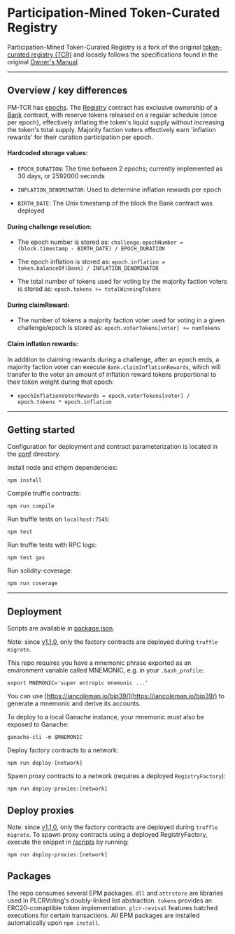 # Participation-Mined Token-Curated Registry

Participation-Mined Token-Curated Registry is a fork of the original [token-curated registry (TCR)](https://medium.com/@ilovebagels/token-curated-registries-1-0-61a232f8dac7) and loosely follows the specifications found in the original [Owner's Manual](https://github.com/skmgoldin/tcr/blob/master/owners_manual.md).

---

## Overview / key differences

PM-TCR has [epochs](<https://en.wikipedia.org/wiki/Epoch_(reference_date)>). The [Registry](./contracts/Registry.sol) contract has exclusive ownership of a [Bank](./contracts/Bank.sol) contract, with reserve tokens released on a regular schedule (once per epoch), effectively inflating the token's liquid supply without increasing the token's total supply. Majority faction voters effectively earn 'inflation rewards' for their curation participation per epoch.

#### Hardcoded storage values:

- `EPOCH_DURATION`: The time between 2 epochs; currently implemented as 30 days, or 2592000 seconds

- `INFLATION_DENOMINATOR`: Used to determine inflation rewards per epoch

- `BIRTH_DATE`: The Unix timestamp of the block the Bank contract was deployed

#### During challenge resolution:

- The epoch number is stored as: `challenge.epochNumber = (block.timestamp - BIRTH_DATE) / EPOCH_DURATION`

- The epoch inflation is stored as: `epoch.inflation = token.balanceOf(Bank) / INFLATION_DENOMINATOR`

- The total number of tokens used for voting by the majority faction voters is stored as: `epoch.tokens += totalWinningTokens`

#### During claimReward:

- The number of tokens a majority faction voter used for voting in a given challenge/epoch is stored as: `epoch.voterTokens[voter] += numTokens`

#### Claim inflation rewards:

In addition to claiming rewards during a challenge, after an epoch ends, a majority faction voter can execute `Bank.claimInflationRewards`, which will transfer to the voter an amount of inflation reward tokens proportional to their token weight during that epoch:

- `epochInflationVoterRewards = epoch.voterTokens[voter] / epoch.tokens * epoch.inflation`

---

## Getting started

Configuration for deployment and contract parameterization is located in the [conf](./conf) directory.

Install node and ethpm dependencies:

    npm install

Compile truffle contracts:

    npm run compile

Run truffle tests on `localhost:7545`:

    npm test

Run truffle tests with RPC logs:

    npm test gas

Run solidity-coverage:

    npm run coverage

---

## Deployment

Scripts are available in [package.json](./package.json).

Note: since [v1.1.0](https://github.com/skmgoldin/tcr/releases/tag/v1.1.0), only the factory contracts are deployed during `truffle migrate`.

This repo requires you have a mnemonic phrase exported as an environment variable called MNEMONIC, e.g. in your `.bash_profile`:

    export MNEMONIC='super entropic mnemonic ...'

You can use [https://iancoleman.io/bip39/](https://iancoleman.io/bip39/) to generate a mnemonic and derive its accounts.

To deploy to a local Ganache instance, your mnemonic must also be exposed to Ganache:

    ganache-cli -m $MNEMONIC

Deploy factory contracts to a network:

    npm run deploy-[network]

Spawn proxy contracts to a network (requires a deployed `RegistryFactory`):

    npm run deploy-proxies:[network]

## Deploy proxies
Note: since [v1.1.0](https://github.com/skmgoldin/tcr/releases/tag/v1.1.0), only the factory contracts are deployed during `truffle migrate`. To spawn proxy contracts using a deployed RegistryFactory, execute the snippet in [/scripts](./scripts) by running:

```
npm run deploy-proxies:[network]
```

## Packages

The repo consumes several EPM packages. `dll` and `attrstore` are libraries used in PLCRVoting's doubly-linked list abstraction. `tokens` provides an ERC20-comaptible token implementation. `plcr-revival` features batched executions for certain transactions. All EPM packages are installed automatically upon `npm install`.
